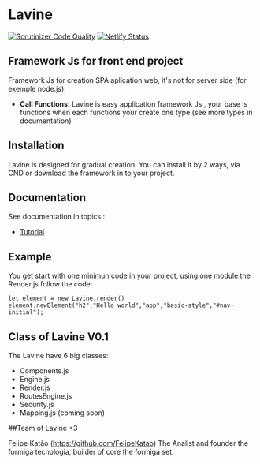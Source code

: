 # Lavine

[![Scrutinizer Code Quality](https://scrutinizer-ci.com/g/formiga-tecnologia/Lavine/badges/quality-score.png?b=master)](https://scrutinizer-ci.com/g/formiga-tecnologia/Lavine/?branch=master)
[![Netlify Status](https://api.netlify.com/api/v1/badges/8018fe7d-1ce3-4070-a4b4-0f3c3ac4fe9c/deploy-status)](https://app.netlify.com/sites/lavine/deploys)

## Framework Js for front end project

Framework Js for creation SPA aplication web, it's not for server side (for exemple node.js).

* **Call Functions:** Lavine is easy application framework Js , your base  is functions when each functions your create one type (see more types in documentation)
  
## Installation

Lavine is designed for gradual creation. You can install it by 2 ways, via CND or download the framework in to your project.

## Documentation

See documentation in topics :

* [Tutorial](https://github.com>)

## Example

You get start with one minimun code in your project, using  one module the Render.js follow the code:

``` .
let element = new Lavine.render()
element.newElement("h2","Hello world","app","basic-style","#nav-initial");

```

## Class of Lavine V0.1

The Lavine have 6 big classes:

* Components.js
* Engine.js
* Render.js
* RoutesEngine.js
* Security.js
* Mapping.js (coming soon)

##Team of Lavine <3

Felipe Katão (https://github.com/FelipeKatao)
The Analist and founder the formiga tecnologia, builder of core the formiga set.
